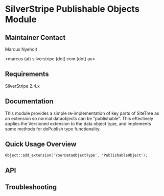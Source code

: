 # SilverStripe Publishable Objects Module

Maintainer Contact
-----------------------------------------------
Marcus Nyeholt

<marcus (at) silverstripe (dot) com (dot) au>

Requirements
-----------------------------------------------
SilverStripe 2.4.x

Documentation
-----------------------------------------------

This module provides a simple re-implementation of key parts of SiteTree as 
an extension so normal dataobjects can be "publishable". This effectively 
applies the Versioned extension to the data object type, and implements some
methods for doPublish type functionality. 

Quick Usage Overview
-----------------------------------------------

`Object::add_extension('YourDataObjectType', 'PublishableObject');`


API
-----------------------------------------------

Troubleshooting
-----------------------------------------------


